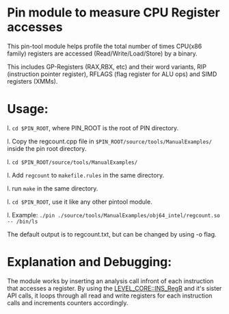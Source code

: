# Pin module to measure CPU Register accesses 

This pin-tool module helps profile the total number of times CPU(x86 family) registers are accessed (Read/Write/Load/Store) by a binary. 

This includes GP-Registers (RAX,RBX, etc) and their word variants, RIP (instruction pointer register), RFLAGS (flag register for ALU ops) and SIMD registers (XMMs).

# Usage:

l. `cd $PIN_ROOT`, where PIN_ROOT is the root of PIN directory.

l. Copy the regcount.cpp file in `$PIN_ROOT/source/tools/ManualExamples/` inside the pin root directory.

l. `cd $PIN_ROOT/source/tools/ManualExamples/`

l. Add `regcount` to `makefile.rules` in the same directory.

l. run `make` in the same directory.

l. `cd $PIN_ROOT`, use it like any other pintool module. 

l. Example: `./pin ./source/tools/ManualExamples/obj64_intel/regcount.so -- /bin/ls`

The default output is to regcount.txt, but can be changed by using -o flag. 

# Explanation and Debugging:

The module works by inserting an analysis call infront of each instruction that accesses a register. By using the [LEVEL_CORE::INS_RegR](https://software.intel.com/sites/landingpage/pintool/docs/71313/Pin/html/group__INS__BASIC__API__GEN__IA32.html#ga69227a9c571b3899fabdeb51333b36b9) and it's sister API calls, it loops through all read and write registers for each instruction calls and increments counters accordingly. 
